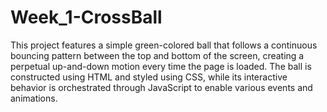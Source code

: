 # Week_1-CrossBall
This project features a simple green-colored ball that follows a continuous bouncing pattern between the top and bottom of the screen, creating a perpetual up-and-down motion every time the page is loaded. The ball is constructed using HTML and styled using CSS, while its interactive behavior is orchestrated through JavaScript to enable various events and animations.

